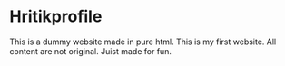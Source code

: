 # Hritikprofile
This is a dummy website made in pure html. This is my first website. All content are not original. Juist made for fun.
